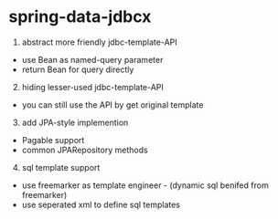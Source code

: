 spring-data-jdbcx
====

1. abstract more friendly jdbc-template-API
- use Bean as named-query parameter
- return Bean for query directly

2. hiding lesser-used jdbc-template-API
- you can still use the API by get original template

3. add JPA-style implemention
- Pagable support
- common JPARepository methods

4. sql template support
- use freemarker as template engineer - (dynamic sql benifed from freemarker)
- use seperated xml to define sql templates